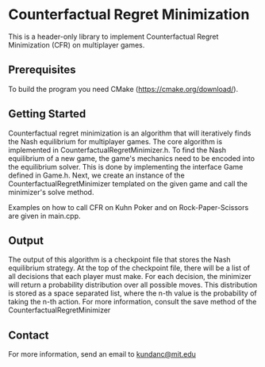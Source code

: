 # Counterfactual Regret Minimization

This is a header-only library to implement Counterfactual Regret Minimization
(CFR) on multiplayer games.

## Prerequisites

To build the program you need CMake (https://cmake.org/download/).

## Getting Started

Counterfactual regret minimization is an algorithm that will iteratively finds
the Nash equilibrium for multiplayer games. The core algorithm is implemented
in CounterfactualRegretMinimizer.h. To find the Nash equilibrium of a new
game, the game's mechanics need to be encoded into the equilibrium solver.
This is done by implementing the interface Game defined in Game.h. Next, we
create an instance of the CounterfactualRegretMinimizer templated on the
given game and call the minimizer's solve method.

Examples on how to call CFR on Kuhn Poker and on Rock-Paper-Scissors are given
in main.cpp.

## Output

The output of this algorithm is a checkpoint file that stores the Nash
equilibrium strategy. At the top of the checkpoint file, there will be
a list of all decisions that each player must make. For each decision, the
minimizer will return a probability distribution over all possible moves.
This distribution is stored as a space separated list, where the n-th value
is the probability of taking the n-th action. For more information, consult the
save method of the CounterfactualRegretMinimizer

## Contact

For more information, send an email to kundanc@mit.edu
